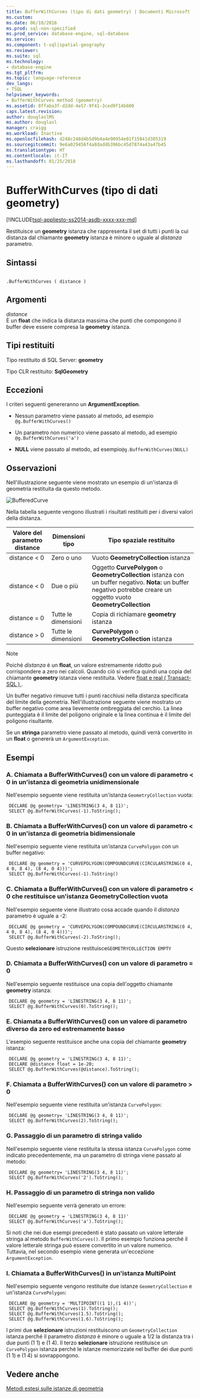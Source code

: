 ```yaml
---
title: BufferWithCurves (tipo di dati geometry) | Documenti Microsoft
ms.custom: 
ms.date: 06/10/2016
ms.prod: sql-non-specified
ms.prod_service: database-engine, sql-database
ms.service: 
ms.component: t-sql|spatial-geography
ms.reviewer: 
ms.suite: sql
ms.technology:
- database-engine
ms.tgt_pltfrm: 
ms.topic: language-reference
dev_langs:
- TSQL
helpviewer_keywords:
- BufferWithCurves method (geometry)
ms.assetid: 8ffaba3f-d2dd-4e57-9f41-3ced9f14b600
caps.latest.revision: 
author: douglaslMS
ms.author: douglasl
manager: craigg
ms.workload: Inactive
ms.openlocfilehash: d248c248d4b5d9b4a4e90954e01f15841d305319
ms.sourcegitcommit: 9e6a029456f4a8daddb396bc45d7874a43a47b45
ms.translationtype: HT
ms.contentlocale: it-IT
ms.lasthandoff: 01/25/2018
---
```

# <a name="bufferwithcurves-geometry-data-type"></a>BufferWithCurves (tipo di dati geometry)
[!INCLUDE[tsql-appliesto-ss2014-asdb-xxxx-xxx-md](../../includes/tsql-appliesto-ss2014-asdb-xxxx-xxx-md.md)]

  Restituisce un **geometry** istanza che rappresenta il set di tutti i punti la cui distanza dal chiamante **geometry** istanza è minore o uguale al *distanza* parametro.  
  
## <a name="syntax"></a>Sintassi  
  
```  
  
.BufferWithCurves ( distance )  
```  
  
## <a name="arguments"></a>Argomenti  
 *distance*  
 È un **float** che indica la distanza massima che punti che compongono il buffer deve essere compresa la **geometry** istanza.  
  
## <a name="return-types"></a>Tipi restituiti  
Tipo restituito di SQL Server: **geometry**  
  
 Tipo CLR restituito: **SqlGeometry**  
  
## <a name="exceptions"></a>Eccezioni  
 I criteri seguenti genereranno un **ArgumentException**.  
  
-   Nessun parametro viene passato al metodo, ad esempio `@g.BufferWithCurves()`  
  
-   Un parametro non numerico viene passato al metodo, ad esempio `@g.BufferWithCurves('a')`  
  
-   **NULL** viene passato al metodo, ad esempio`@g.BufferWithCurves(NULL)`  
  
## <a name="remarks"></a>Osservazioni  
 Nell'illustrazione seguente viene mostrato un esempio di un'istanza di geometria restituita da questo metodo.  
  
 ![BufferedCurve](../../t-sql/spatial-geometry/media/bufferedcurve.gif)
  
 Nella tabella seguente vengono illustrati i risultati restituiti per i diversi valori della distanza.  
  
|Valore del parametro distance|Dimensioni tipo|Tipo spaziale restituito|  
|--------------------|---------------------|---------------------------|  
|distance < 0|Zero o uno|Vuoto **GeometryCollection** istanza|  
|distance < 0|Due o più|Oggetto **CurvePolygon** o **GeometryCollection** istanza con un buffer negativo. **Nota:** un buffer negativo potrebbe creare un oggetto vuoto **GeometryCollection**|  
|distance = 0|Tutte le dimensioni|Copia di richiamare **geometry** istanza|  
|distance > 0|Tutte le dimensioni|**CurvePolygon** o **GeometryCollection** istanza|  
  
> [!NOTE]  
>  Poiché *distanza* è un **float**, un valore estremamente ridotto può corrispondere a zero nei calcoli. Quando ciò si verifica quindi una copia del chiamante **geometry** istanza viene restituita. Vedere [float e real &#40; Transact-SQL &#41; ](../../t-sql/data-types/float-and-real-transact-sql.md).  
  
 Un buffer negativo rimuove tutti i punti racchiusi nella distanza specificata del limite della geometria. Nell'illustrazione seguente viene mostrato un buffer negativo come area lievemente ombreggiata del cerchio. La linea punteggiata è il limite del poligono originale e la linea continua è il limite del poligono risultante.  
  
 Se un **stringa** parametro viene passato al metodo, quindi verrà convertito in un **float** o genererà un `ArgumentException`.  
  
## <a name="examples"></a>Esempi  
  
### <a name="a-calling-bufferwithcurves-with-a-parameter-value--0-on-one-dimensional-geometry-instance"></a>A. Chiamata a BufferWithCurves() con un valore di parametro < 0 in un'istanza di geometria unidimensionale  
 Nell'esempio seguente viene restituita un'istanza `GeometryCollection` vuota:  
  
```
 DECLARE @g geometry= 'LINESTRING(3 4, 8 11)'; 
 SELECT @g.BufferWithCurves(-1).ToString(); 
 ```
  
### <a name="b-calling-bufferwithcurves-with-a-parameter-value--0-on-a-two-dimensional-geometry-instance"></a>B. Chiamata a BufferWithCurves() con un valore di parametro < 0 in un'istanza di geometria bidimensionale  
 Nell'esempio seguente viene restituita un'istanza `CurvePolygon` con un buffer negativo:  
  
```
 DECLARE @g geometry = 'CURVEPOLYGON(COMPOUNDCURVE(CIRCULARSTRING(0 4, 4 0, 8 4), (8 4, 0 4)))'; 
 SELECT @g.BufferWithCurves(-1).ToString()
 ```  
  
### <a name="c-calling-bufferwithcurves-with-a-parameter-value--0-that-returns-an-empty-geometrycollection"></a>C. Chiamata a BufferWithCurves() con un valore di parametro < 0 che restituisce un'istanza GeometryCollection vuota  
 Nell'esempio seguente viene illustrato cosa accade quando il *distanza* parametro è uguale a -2:  
  
```
 DECLARE @g geometry = 'CURVEPOLYGON(COMPOUNDCURVE(CIRCULARSTRING(0 4, 4 0, 8 4), (8 4, 0 4)))'; 
 SELECT @g.BufferWithCurves(-2).ToString();
 ```  
  
 Questo **selezionare** istruzione restituisce`GEOMETRYCOLLECTION EMPTY`  
  
### <a name="d-calling-bufferwithcurves-with-a-parameter-value--0"></a>D. Chiamata a BufferWithCurves() con un valore di parametro = 0  
 Nell'esempio seguente restituisce una copia dell'oggetto chiamante **geometry** istanza:  
  
```
 DECLARE @g geometry = 'LINESTRING(3 4, 8 11)'; 
 SELECT @g.BufferWithCurves(0).ToString();
 ```  
  
### <a name="e-calling-bufferwithcurves-with-a-non-zero-parameter-value-that-is-extremely-small"></a>E. Chiamata a BufferWithCurves() con un valore di parametro diverso da zero ed estremamente basso  
 L'esempio seguente restituisce anche una copia del chiamante **geometry** istanza:  
  
```
 DECLARE @g geometry = 'LINESTRING(3 4, 8 11)'; 
 DECLARE @distance float = 1e-20; 
 SELECT @g.BufferWithCurves(@distance).ToString();
 ```  
  
### <a name="f-calling-bufferwithcurves-with-a-parameter-value--0"></a>F. Chiamata a BufferWithCurves() con un valore di parametro > 0  
 Nell'esempio seguente viene restituita un'istanza `CurvePolygon`:  
  
```
 DECLARE @g geometry= 'LINESTRING(3 4, 8 11)'; 
 SELECT @g.BufferWithCurves(2).ToString();
 ```  
  
### <a name="g-passing-a-valid-string-parameter"></a>G. Passaggio di un parametro di stringa valido  
 Nell'esempio seguente viene restituita la stessa istanza `CurvePolygon` come indicato precedentemente, ma un parametro di stringa viene passato al metodo:  
  
```
 DECLARE @g geometry= 'LINESTRING(3 4, 8 11)'; 
 SELECT @g.BufferWithCurves('2').ToString();
 ```  
  
### <a name="h-passing-an-invalid-string-parameter"></a>H. Passaggio di un parametro di stringa non valido  
 Nell'esempio seguente verrà generato un errore:  
  
```
 DECLARE @g geometry = 'LINESTRING(3 4, 8 11)' 
 SELECT @g.BufferWithCurves('a').ToString();
 ```  
  
 Si noti che nei due esempi precedenti è stato passato un valore letterale stringa al metodo `BufferWithCurves()`. Il primo esempio funziona perché il valore letterale stringa può essere convertito in un valore numerico. Tuttavia, nel secondo esempio viene generata un'eccezione `ArgumentException`.  
  
### <a name="i-calling-bufferwithcurves-on-multipoint-instance"></a>I. Chiamata a BufferWithCurves() in un'istanza MultiPoint  
 Nell'esempio seguente vengono restituite due istanze `GeometryCollection` e un'istanza `CurvePolygon`:  
  
```
 DECLARE @g geometry = 'MULTIPOINT((1 1),(1 4))'; 
 SELECT @g.BufferWithCurves(1).ToString(); 
 SELECT @g.BufferWithCurves(1.5).ToString(); 
 SELECT @g.BufferWithCurves(1.6).ToString();
 ```  
  
 I primi due **selezionare** istruzioni restituiscono un `GeometryCollection` istanza perché il parametro *distanza* è minore o uguale a 1/2 la distanza tra i due punti (1 1) e (1 4). Il terzo **selezionare** istruzione restituisce un `CurvePolygon` istanza perché le istanze memorizzate nel buffer dei due punti (1 1) e (1 4) si sovrappongono.  
  
## <a name="see-also"></a>Vedere anche  
 [Metodi estesi sulle istanze di geometria](../../t-sql/spatial-geometry/extended-methods-on-geometry-instances.md)  
 

